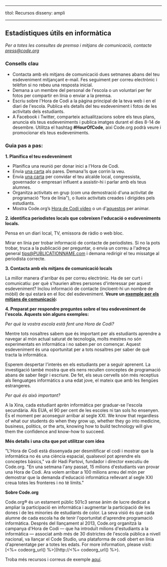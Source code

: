 * * *

títol: Recursos disseny: ampli

* * *

## Estadístiques útils en informàtica

*Per a totes les consultes de premsa i mitjans de comunicació, contacte <press@code.org>*

### Consells clau

  * Contacta amb els mitjans de comunicació dues setmanes abans del teu esdeveniment mitjançant e-mail. Fes seguiment per correu electrònic i telèfon si no rebeu una resposta inicial.
  * Demana a un membre del personal de l'escola o un voluntari per fer fotos per compartir en línia o enviar a la premsa.
  * Escriu sobre l'Hora de Codi a la pàgina principal de la teva web i en el diari de l'escola. Publica els detalls del teu esdeveniment i fotos de les activitats dels estudiants.
  * A Facebook i Twitter, comparteix actualitzacions sobre els teus plans, anuncia els teus esdeveniments i publica imatges durant el dies 8-14 de desembre. Utilitza el hashtag **#HourOfCode**, aixi Code.org podrà veure i promocionar els teus esdeveniments.

### Guia pas a pas:

**1. Planifica el teu esdeveniment**

  * Planifica una reunió per donar inici a l'Hora de Codi.
  * Envia [una carta](<%= hoc_uri('/resources/#sample-emails') %>) als pares. Demana'ls que corrin la veu.
  * Envia [una carta](<%= hoc_uri('/resources/#sample-emails') %>) per convidar el teu alcalde local, congressista, governador o empresari influent a assistir-hi i parlar amb els teus alumnes.
  * Organitza activitats en grup (com una demostració d'una activitat de programació "fora de línia"), o llueix activitats creades i dirigides pels estudiants.
  * Mostra Code.org’s [Hora de Codi vídeo](<%= hoc_uri('/') %>) o un d'[aquestos](<%= hoc_uri('/resources#videos') %>) per animar.

**2. identifica periodistes locals que cobreixen l'educació o esdeveniments locals.**

Pensa en un diari local, TV, emissora de ràdio o web bloc.

Mirar en línia per trobar informació de contacte de periodistes. Si no la pots trobar, truca a la publicació per preguntar, o envia un correu a l'adreça general tips@PUBLICATIONNAME.com i demana redirigir el teu missatge al periodista correcte.

**3. Contacta amb els mitjans de comunicació locals**

La millor manera d'arribar és per correu electrònic. Ha de ser curt i comunicatiu: per què s'haurien altres persones d'interessar per aquest esdeveniment? Inclou informació de contacte (incloent-hi un nombre de mòbil) de qui estarà en el lloc del esdeveniment. **Veure un [exemple per els mitjans de comunicació](<%= hoc_uri('/resources#sample-emails') %>):**

**4. Preparat per respondre preguntes sobre el teu esdeveniment de l'escola. Aquests són alguns exemples:**

*Per què la vostra escola està fent una Hora de Codi?*

Mentre tots nosaltres sabem que és important per als estudiants aprendre a navegar al món actual saturat de tecnologia, molts mestres no són experimentats en informàtica i no saben per on començar. Aquest esdeveniment és una oportunitat per a tots nosaltres per saber de què tracta la informàtica.

Esperem despertar l'interès en els estudiants per a seguir aprenent. La investigació també mostra que els nens recullen conceptes de programació abans de saber llegir i escriure. De fet, els seus cervells són més receptius als llenguatges informàtics a una edat jove, el mateix que amb les llengües estrangeres.

*Per què és això important?*

A la Xina, cada estudiant aprèn informàtica per graduar-se l'escola secundària. Als EUA, el 90 per cent de les escoles ni tan sols ho ensenyen. És el moment per aconseguir arribar al segle XXI. We know that regardless of what our students do when they grow up, whether they go into medicine, business, politics, or the arts, knowing how to build technology will give them the confidence and know-how to succeed.

**Més detalls i una cita que pot utilitzar com idea**

"L'Hora de Codi està dissenyada per desmitificar el codi i mostrar que la informàtica no és una ciència espacial, qualsevol pot aprendre els conceptes bàsics," va dir Hadi Partovi, fundador i director executiu de Code.org. "En una setmana l'any passat, 15 milions d'estudiants van provar una Hora de Codi. Ara volem arribar a 100 milions arreu del món per demostrar que la demanda d'educació informàtica rellevant al segle XXI creua totes les fronteres i no té límits."

**Sobre Code.org**

Code.org® és un estament públic 501c3 sense ànim de lucre dedicat a ampliar la participació en informàtica i augmentar la participació de les dones i de les minories de estudiants de color. La seva visió és que cada alumne de cada escola ha de tenir l'oportunitat d'aprendre programació informàtica. Després del llançament al 2013, Code.org organitzà la campanya d'Hora de Codi — que ha introduït milions d'estudiants a la informàtica — associat amb més de 30 districtes de l'escola pública a nivell nacional, va llançar el Code Studio, una plataforma de codi obert en línia d'aprenentatge per a totes les edats. For more information, please visit: [<%= codeorg_url() %>](http://<%= codeorg_url() %>).

  
Troba més recursos i correus de exemple [aquí](<%= hoc_uri('/resources') %>).